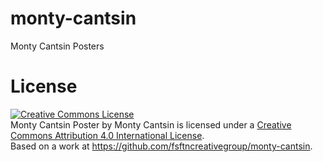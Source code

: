 monty-cantsin
=============

Monty Cantsin Posters

License
=======
<a rel="license" href="http://creativecommons.org/licenses/by/4.0/"><img alt="Creative Commons License" style="border-width:0" src="https://i.creativecommons.org/l/by/4.0/88x31.png" /></a><br /><span xmlns:dct="http://purl.org/dc/terms/" href="http://purl.org/dc/dcmitype/StillImage" property="dct:title" rel="dct:type">Monty Cantsin Poster</span> by <span xmlns:cc="http://creativecommons.org/ns#" property="cc:attributionName">Monty Cantsin</span> is licensed under a <a rel="license" href="http://creativecommons.org/licenses/by/4.0/">Creative Commons Attribution 4.0 International License</a>.<br />Based on a work at <a xmlns:dct="http://purl.org/dc/terms/" href="https://github.com/fsftncreativegroup/monty-cantsin" rel="dct:source">https://github.com/fsftncreativegroup/monty-cantsin</a>.
